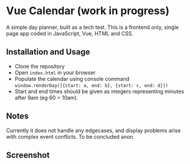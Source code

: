 # Vue Calendar (work in progress)
A simple day planner, built as a tech test. This is a frontend only, single page app coded in JavaScript, Vue, HTML and CSS.

## Installation and Usage
* Clone the repository
* Open `index.html` in your browser
* Populate the calendar using console command `window.renderDay([{start: a, end: b}, {start: c, end: d}])`
* Start and end times should be given as integers representing minutes after 9am (eg 60 = 10am).

## Notes
Currently it does not handle any edgecases, and display problems arise with complex event conflicts. To be concluded anon.

## Screenshot
